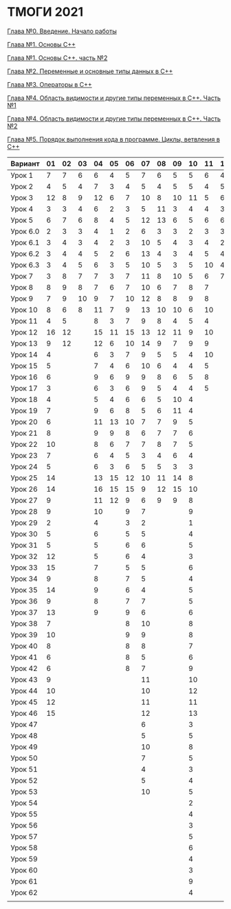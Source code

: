 # ТМОГИ 2021

[Глава №0. Введение. Начало работы](https://drive.google.com/drive/folders/1q9ILkl6kPBrzqY5IDAdt2iB8K4RCu3_s)

[Глава №1. Основы C++](https://drive.google.com/drive/folders/1dMwYSpwDyVjM3WYAmFnPbQyAa7Ku27ae?usp=sharing)

[Глава №1. Основы C++. часть №2](https://drive.google.com/drive/folders/1fXnj1Y5SFlGWLntIE1J1n9CxaEfAoDRt?usp=sharing)

[Глава №2. Переменные и основные типы данных в C++](https://drive.google.com/drive/folders/1H2bi6jBYB0l9SboeHFAvLMLuulBqJsar?usp=sharing)

[Глава №3. Операторы в C++](https://drive.google.com/drive/folders/16XzNa9f414aQFBlKuvIkwz7AKf2PCaL8?usp=sharing)

[Глава №4. Область видимости и другие типы переменных в C++. Часть №1](https://drive.google.com/drive/folders/18j9-sDrLqS7UFw7azZ-Sh42akJAXK9d5?usp=sharing)

[Глава №4. Область видимости и другие типы переменных в C++. Часть №2](https://drive.google.com/drive/folders/1IMZf9ja42b_KkapW57ksI2JSQn3f5nlN?usp=sharing)

[Глава №5. Порядок выполнения кода в программе. Циклы, ветвления в C++](https://drive.google.com/drive/folders/1SbvmBR0XuBYwH-gmKq9ZH353-UzmHxMS?usp=sharing)

| Вариант  | 01 | 02 | 03 | 04 | 05 | 06 | 07 | 08 | 09 | 10 | 11 | 12 | 13 | 14 | 15 | 16 | 17 | 18 | 19 | 20 |
| -------  | -- | -- | -- | -- | -- | -- | -- | -- | -- | -- | -- | -- | -- | -- | -- | -- | -- | -- | -- | -- |
| Урок 1   |  7 |  7 |  6 |  6 |  4 |  5 |  7 |  6 |  5 |  5 | 6  |  4 |    |  4 |  5 |  4 |  6 |  5 |  4 |  6  |
| Урок 2   |  4 |  5 |  4 |  7 |  3 |  4 |  5 |  4 |  5 |  5 | 4  |  5 |    |  2 |  4 |  2 |  4 |  3 |  5 |  5  |
| Урок 3   | 12 |  8 |  9 | 12 |  6 |  7 | 10 |  8 | 10 | 11 | 5  |  6 |    |  6 | 11 |  6 |  8 | 10 |  9 |  11  |
| Урок 4   |  3 |  3 |  4 |  6 |  2 |  3 |  5 | 11 |  3 |  4 | 4  |  3 |    |  2 |  2 |  2 |  4 |  8 |  5 |  6  |
| Урок 5   |  6 |  7 |  6 |  8 |  4 |  5 | 12 | 13 |  6 |  5 | 6  |  6 |    |  5 |  6 |  5 |  8 | 14 |  6 |  9  |
| Урок 6.0 |  2 |  3 |  3 |  4 |  1 |  2 |  6 |  3 |  3 |  2 | 3  |  3 |    |  1 |  2 |  1 |  2 |  2 |  2 |  3  |
| Урок 6.1 |  3 |  4 |  3 |  4 |  2 |  3 | 10 |  5 |  4 |  3 | 4  |  2 |    |  1 |  3 |  2 |  4 |  5 |  3 |  6  |
| Урок 6.2 |  3 |  4 |  4 |  5 |  2 |  6 | 13 |  4 |  3 |  4 | 5  |  4 |    |  3 |  3 |  3 |  3 |  4 |  4 |  5  |
| Урок 6.3 |  3 |  4 |  5 |  6 |  3 |  5 | 10 |  5 |  3 |  5 | 10 |  4 |    |  2 |  2 |  3 |  4 |  5 |  5 |  7  |
| Урок 7   |  3 |  8 |  7 |  7 |  3 |  7 | 11 |  8 | 10 |  5 | 6  |  7 |    |  3 |  9 |  3 |  4 |  4 |  7 |  5  |
| Урок 8   |  8 | 9  |  8 |  7 |  6 |  7 | 10 |  6 |  7 |  8 | 7  |    |    | 10 |  6 |  9 |  8 | 10 |  9 |  10  |
| Урок 9   |  7 | 9  | 10 |  9 |  7 | 10 | 12 |  8 |  8 |  9 | 8  |    |    | 11 |  8 |  9 |  8 |  8 |  9 |  8  |
| Урок 10  |  8 | 6  |  8 | 11 |  7 |  9 | 13 | 10 | 10 |  6 | 10 |    |    | 10 |  6 |  8 |  6 |  6 |  8 |  11  |
| Урок 11  |  4 | 5  |    |  8 |  3 |  7 |  9 |  8 |  4 |  5 |  4 |    |    |  7 |  4 |  5 |  5 |  3 |  4 |  7  |
| Урок 12  | 16 | 12 |    | 15 | 11 | 15 | 13 | 12 | 11 |  9 | 10 |    |    | 14 | 10 | 12 | 10 |  8 | 10 |  13  |
| Урок 13  |  9 | 12 |    | 12 |  6 | 10 | 14 | 9  |  7 |  9 |  9 |    |    |  9 |  7 |  8 |  8 | 10 |  9 |   8 |
| Урок 14  |  4 |    |    |  6 |  3 |  7 |  9 | 5  |  5 |  4 | 10 |    |    |  5 |  3 |  4 |  5 |  3 |  5 |  6  |
| Урок 15  |  5 |    |    |  7 |  4 |  6 | 10 | 6  |  4 |  4 |  5 |    |    |  6 |  4 |  5 |  5 |  4 |  6 |  5  |
| Урок 16  |  6 |    |    |  9 |  6 |  9 |  9 | 8  |  6 |  5 |  8 |    |    |  7 |  5 |  6 |  5 |  5 |  5 |  8  |
| Урок 17  |  3 |    |    |  6 |  3 |  6 |  9 | 5  |  4 |  4 |  5 |    |    |  4 |  3 |  4 |  5 |  5 |  4 |  6  |
| Урок 18  |  4 |    |    |  5 |  4 |  6 |  6 | 5  | 10 |  4 |    |    |    |  5 |  6 |  4 |    |  4 |  5 |  4  |
| Урок 19  |  7 |    |    |  9 |  6 |  8 |  5 | 6  | 11 |  4 |    |    |    |  8 |  7 |  4 |    |  5 |  5 |  9  |
| Урок 20  |  6 |    |    | 11 | 13 | 10 |  7 | 7  |  9 |  5 |    |    |    |  8 |  7 |  5 |    |  5 |  7 |  8  |
| Урок 21  |  8 |    |    |  9 |  9 |   8|  6 | 7  |  7 |  6 |    |    |    |  9 |  9 |  6 |    |  6 |  9 |    |
| Урок 22  | 10 |    |    |  8 |  6 |   7|  7 | 8  |  7 |  5 |    |    |    |  6 |  7 |  7 |    |  6 |  6 |    |
| Урок 23  |  7 |    |    |  6 |  4 |   5|  3 | 4  |  6 |  4 |    |    |    |  5 |  6 |  5 |    |  5 |  6 |    |
| Урок 24  |  5 |    |    |  6 |  3 |   6|  5 | 5  |  3 |  3 |    |    |    |  4 |  3 |  3 |    |  4 |  3 |    |
| Урок 25  | 14 |    |    | 13 | 15 |  12| 10 | 11 | 14 |  8 |    |    |    | 14 | 12 | 11 |    |  9 | 11 |    |
| Урок 26  | 14 |    |    | 16 | 15 |  15| 9  | 12 | 15 | 10 |    |    |    | 14 | 15 | 12 |    |  9 | 10 |    |
| Урок 27  |  9 |    |    | 11 | 12 |   9|  6 | 9  |  9 |  8 |    |    |    |  9 | 11 | 10 |    |  9 |  9 |    |
| Урок 28  |  9 |    |    | 10 |    |   9|  7 |    |    |  9 |    |    |    | 10 |  9 |  9 |    |    |    |    |
| Урок 29  |  2 |    |    |  4 |    |   3|  2 |    |    |  1 |    |    |    | 3  |  2 |  2 |    |    |    |    |
| Урок 30  |  5 |    |    |  6 |    |   5|  5 |    |    |  4 |    |    |    | 4  |  4 |  5 |    |    |    |    |
| Урок 31  |  5 |    |    |  5 |    |   6|  6 |    |    |  5 |    |    |    | 5  |  4 |  5 |    |    |    |    |
| Урок 32  | 12 |    |    |  5 |    |   6|  4 |    |    |  3 |    |    |    | 4  |  3 |  3 |    |    |    |    |
| Урок 33  | 15 |    |    |  7 |    |   5|  5 |    |    |  6 |    |    |    | 5  |  4 |  5 |    |    |    |    |
| Урок 34  |  9 |    |    |  8 |    |   7|  5 |    |    |  4 |    |    |    | 5  |  4 |  5 |    |    |    |    |
| Урок 35  | 14 |    |    |  9 |    |   6|  4 |    |    |  5 |    |    |    | 7  |  5 |  5 |    |    |    |    |
| Урок 36  |  9 |    |    |  8 |    |   7|  7 |    |    |  5 |    |    |    | 7  |  5 |  5 |    |    |    |    |
| Урок 37  | 13 |    |    |  9 |    |   9|  6 |    |    |  6 |    |    |    | 8  |  7 |  6 |    |    |    |    |
| Урок 38  |  7 |    |    |    |    |   8| 10 |    |    |  8 |    |    |    | 9  |  9 |  8 |    |    |    |    |
| Урок 39  | 10 |    |    |    |    |   9| 9  |    |    |  8 |    |    |    | 8  |  7 |  8 |    |    |    |    |
| Урок 40  |  8 |    |    |    |    |   8| 8  |    |    |  7 |    |    |    | 7  |  5 |  6 |    |    |    |    |
| Урок 41  |  6 |    |    |    |    |   8| 5  |    |    |  6 |    |    |    | 7  |  6 |  7 |    |    |    |    |
| Урок 42  |  6 |    |    |    |    |   8| 7  |    |    |  9 |    |    |    | 8  |  8 |  7 |    |    |    |    |
| Урок 43  |  9 |    |    |    |    |    | 11 |    |    | 10 |    |    |    | 10 | 10 | 10 |    |    |    |    |
| Урок 44  | 10 |    |    |    |    |    | 10 |    |    | 12 |    |    |    | 12 | 11 | 10 |    |    |    |    |
| Урок 45  | 12 |    |    |    |    |    | 11 |    |    | 11 |    |    |    | 11 | 11 | 10 |    |    |    |    |
| Урок 46  | 15 |    |    |    |    |    | 12 |    |    | 13 |    |    |    | 12 | 13 | 12 |    |    |    |    |
| Урок 47  |    |    |    |    |    |    | 6  |    |    |  3 |    |    |    | 4  |  3 |    |    |    |    |    |
| Урок 48  |    |    |    |    |    |    | 5  |    |    |  5 |    |    |    | 7  |  9 |    |    |    |    |    |
| Урок 49  |    |    |    |    |    |    | 10 |    |    |  8 |    |    |    | 9  | 12 |    |    |    |    |    |
| Урок 50  |    |    |    |    |    |    | 7  |    |    |  5 |    |    |    | 8  |  8 |    |    |    |    |    |
| Урок 51  |    |    |    |    |    |    |  4 |    |    |  3 |    |    |    | 4  |  5 |    |    |    |    |    |
| Урок 52  |    |    |    |    |    |    |  5 |    |    |  4 |    |    |    | 5  |  5 |    |    |    |    |    |
| Урок 53  |    |    |    |    |    |    | 10 |    |    |  5 |    |    |    | 8  |  7 |    |    |    |    |    |
| Урок 54  |    |    |    |    |    |    |    |    |    |  2 |    |    |    | 3  |  4 |    |    |    |    |    |
| Урок 55  |    |    |    |    |    |    |    |    |    |  4 |    |    |    |    |    |    |    |    |    |    |
| Урок 56  |    |    |    |    |    |    |    |    |    |  3 |    |    |    |    |    |    |    |    |    |    |
| Урок 57  |    |    |    |    |    |    |    |    |    |  5 |    |    |    |    |    |    |    |    |    |    |
| Урок 58  |    |    |    |    |    |    |    |    |    |  6 |    |    |    |    |    |    |    |    |    |    |
| Урок 59  |    |    |    |    |    |    |    |    |    |  4 |    |    |    |    |    |    |    |    |    |    |
| Урок 60  |    |    |    |    |    |    |    |    |    |  3 |    |    |    |    |    |    |    |    |    |    |
| Урок 61  |    |    |    |    |    |    |    |    |    |  9 |    |    |    |    |    |    |    |    |    |    |
| Урок 62  |    |    |    |    |    |    |    |    |    |  4 |    |    |    |    |    |    |    |    |    |    |
|          |    |    |    |    |    |    |    |    |    |    |    |    |    |    |    |    |    |    |    |    |
